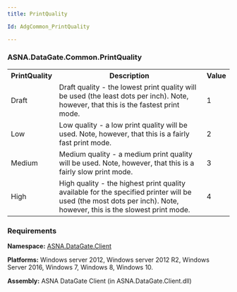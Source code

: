 ```yaml
---
title: PrintQuality

Id: AdgCommon_PrintQuality

---
```


### ASNA.DataGate.Common.PrintQuality
<table class="dtTABLE" id="Table3" cellspacing="0">
                        <colgroup span="1" class="normal">
                            <col align="middles" span="1" style="FONT-WEIGHT: bold" width="20%" />
                            <col span="1" width="69.99%" />
                            <col align="middles" span="1" width="10%" />
                        </colgroup>
                        <tbody>
                            <tr>
                                <th colspan="1" rowspan="1" style="height: 23px"> PrintQuality</th>
                                <th colspan="1" rowspan="1" style="height: 23px"> Description</th>
                                <th colspan="1" rowspan="1" style="height: 23px"> Value</th>
                            </tr>
                            <tr>
                                <td colspan="1" rowspan="1">Draft </td>
                                <td colspan="1" rowspan="1">Draft quality - the lowest print quality will be used (the least dots per inch). Note, however, that this is the fastest print mode. </td>
                                <td colspan="1" rowspan="1">1 </td>
                            </tr>
                            <tr>
                                <td colspan="1" rowspan="1">Low </td>
                                <td colspan="1" rowspan="1">
                                    Low quality - a low print quality will be used. Note, however, that this is
                                    a fairly fast print mode.
                                </td>
                                <td colspan="1" rowspan="1">2 </td>
                            </tr>
                            <tr>
                                <td colspan="1" rowspan="1">Medium </td>
                                <td colspan="1" rowspan="1">
                                    Medium quality - a medium print quality will be used. Note, however, that this is
                                    a fairly slow print mode.
                                </td>
                                <td colspan="1" rowspan="1">3 </td>
                            </tr>
                            <tr>
                                <td colspan="1" rowspan="1">High </td>
                                <td colspan="1" rowspan="1">High quality - the highest print quality available for the specified printer will be used (the most dots per inch). Note, however, this is the slowest print mode. </td>
                                <td colspan="1" rowspan="1">4 </td>
                            </tr>
                        </tbody>
</table>

### Requirements
**Namespace:** [ASNA.DataGate.Client](../../DCS/_HYML/dcsDataGateClientNamespace.html) 

**Platforms:** Windows server 2012, Windows server 2012 R2, Windows Server 2016, Windows 7, Windows 8, Windows 10. 

**Assembly:** ASNA DataGate Client (in ASNA.DataGate.Client.dll) 
